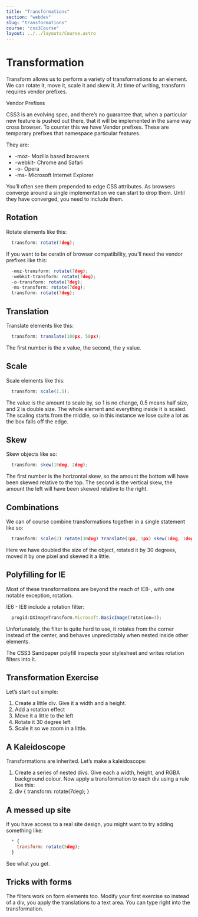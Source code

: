 ```yaml
---
title: "Transformations"
section: "webdev"
slug: "transformations"
course: "css3Course"
layout: ../../layouts/Course.astro
---
```



# Transformation

Transform allows us to perform a variety of transformations to an element. We can rotate it, move it, scale it and skew it. At time of writing, transform requires vendor prefixes.

Vendor Prefixes

CSS3 is an evolving spec, and there’s no guarantee that, when a particular new feature is pushed out there, that it will be implemented in the same way cross browser. To counter this we have Vendor prefixes. These are temporary prefixes that namespace particular features.

They are:

* -moz- Mozilla based browsers
* -webkit- Chrome and Safari
* -o- Opera
* -ms- Microsoft Internet Explorer

You’ll often see them prepended to edge CSS attributes. As browsers converge around a single implementation we can start to drop them. Until they have converged, you need to include them.

## Rotation

Rotate elements like this:

```js
  transform: rotate(7deg);
```





If you want to be ceratin of browser compatibility, you'll need the vendor prefixes like this:

```js
  -moz-transform: rotate(7deg);
  -webkit-transform: rotate(7deg);
  -o-transform: rotate(7deg);
  -ms-transform: rotate(7deg);
  transform: rotate(7deg);
```





## Translation

Translate elements like this:

```js
  transform: translate(100px, 50px);
```





The first number is the x value, the second, the y value.

## Scale

Scale elements like this:

```js
  transform: scale(1.5);
```




The value is the amount to scale by, so 1 is no change, 0.5 means half size, and 2 is double size. The whole element and everything inside it is scaled. The scaling starts from the middle, so in this instance we lose quite a lot as the box falls off the edge.

## Skew

Skew objects like so:

```js
  transform: skew(10deg, 2deg);
```




The first number is the horizontal skew, so the amount the bottom will have been skewed relative to the top. The second is the vertical skew, the amount the left will have been skewed relative to the right.

## Combinations

We can of course combine transformations together in a single statement like so:

```js
  transform: scale(2) rotate(30deg) translate(1px, 1px) skew(1deg, 1deg);
```




Here we have doubled the size of the object, rotated it by 30 degrees, moved it by one pixel and skewed it a little.

## Polyfilling for IE

Most of these transformations are beyond the reach of IE8-, with one notable exception, rotation.

IE6 - IE8 include a rotation filter:

```js
  progid:DXImageTransform.Microsoft.BasicImage(rotation=3);
```





Unfortunately, the filter is quite hard to use, it rotates from the corner instead of the center, and behaves unpredictably when nested inside other elements.

The CSS3 Sandpaper polyfill inspects your stylesheet and writes rotation filters into it.



## Transformation Exercise

Let’s start out simple:

1.  Create a little div. Give it a width and a height.
2.  Add a rotation effect
3.  Move it a little to the left
4.  Rotate it 30 degree left
5.  Scale it so we zoom in a little.

## A Kaleidoscope

Transformations are inherited. Let’s make a kaleidoscope:

1.  Create a series of nested divs. Give each a width, height, and RGBA background colour. Now apply a transformation to each div using a rule like this:
2.  div { transform: rotate(7deg); }

## A messed up site

If you have access to a real site design, you might want to try adding something like:

```js
  * {
    transform: rotate(5deg);
  }
```





See what you get.

## Tricks with forms

The filters work on form elements too.
Modify your first exercise so instead of a div, you apply the translations to a text area. You can type right into the transformation.
